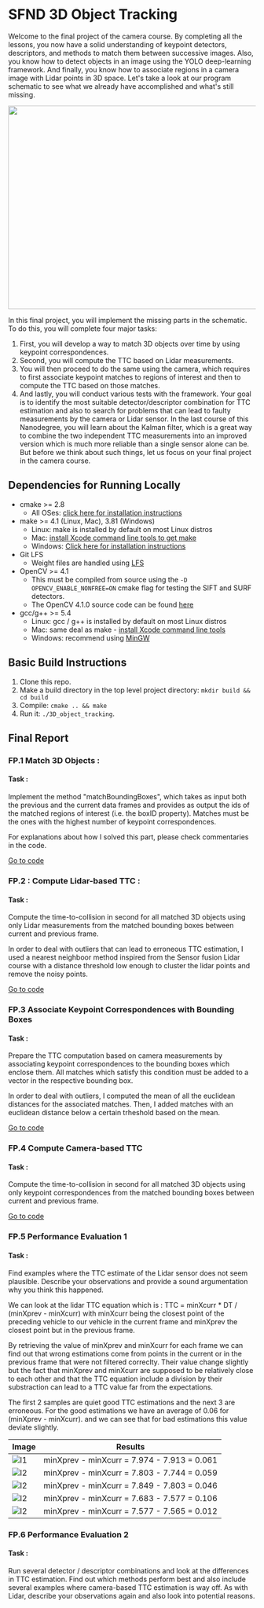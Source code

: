 # SFND 3D Object Tracking

Welcome to the final project of the camera course. By completing all the lessons, you now have a solid understanding of keypoint detectors, descriptors, and methods to match them between successive images. Also, you know how to detect objects in an image using the YOLO deep-learning framework. And finally, you know how to associate regions in a camera image with Lidar points in 3D space. Let's take a look at our program schematic to see what we already have accomplished and what's still missing.

<img src="images/course_code_structure.png" width="779" height="414" />

In this final project, you will implement the missing parts in the schematic. To do this, you will complete four major tasks: 
1. First, you will develop a way to match 3D objects over time by using keypoint correspondences. 
2. Second, you will compute the TTC based on Lidar measurements. 
3. You will then proceed to do the same using the camera, which requires to first associate keypoint matches to regions of interest and then to compute the TTC based on those matches. 
4. And lastly, you will conduct various tests with the framework. Your goal is to identify the most suitable detector/descriptor combination for TTC estimation and also to search for problems that can lead to faulty measurements by the camera or Lidar sensor. In the last course of this Nanodegree, you will learn about the Kalman filter, which is a great way to combine the two independent TTC measurements into an improved version which is much more reliable than a single sensor alone can be. But before we think about such things, let us focus on your final project in the camera course. 

## Dependencies for Running Locally
* cmake >= 2.8
  * All OSes: [click here for installation instructions](https://cmake.org/install/)
* make >= 4.1 (Linux, Mac), 3.81 (Windows)
  * Linux: make is installed by default on most Linux distros
  * Mac: [install Xcode command line tools to get make](https://developer.apple.com/xcode/features/)
  * Windows: [Click here for installation instructions](http://gnuwin32.sourceforge.net/packages/make.htm)
* Git LFS
  * Weight files are handled using [LFS](https://git-lfs.github.com/)
* OpenCV >= 4.1
  * This must be compiled from source using the `-D OPENCV_ENABLE_NONFREE=ON` cmake flag for testing the SIFT and SURF detectors.
  * The OpenCV 4.1.0 source code can be found [here](https://github.com/opencv/opencv/tree/4.1.0)
* gcc/g++ >= 5.4
  * Linux: gcc / g++ is installed by default on most Linux distros
  * Mac: same deal as make - [install Xcode command line tools](https://developer.apple.com/xcode/features/)
  * Windows: recommend using [MinGW](http://www.mingw.org/)

## Basic Build Instructions

1. Clone this repo.
2. Make a build directory in the top level project directory: `mkdir build && cd build`
3. Compile: `cmake .. && make`
4. Run it: `./3D_object_tracking`.

## Final Report

### FP.1 Match 3D Objects :

#### Task : 
Implement the method "matchBoundingBoxes", which takes as input both the previous and the current data frames and provides as output the ids of the matched regions of interest (i.e. the boxID property). Matches must be the ones with the highest number of keypoint correspondences.

For explanations about how I solved this part, please check commentaries in the code.

[Go to code](https://github.com/ThomasDegallaix/Udacity_sensorFusion_cameraCourse_3DobjTracking/blob/master/src/camFusion_Student.cpp#L157-L255)

### FP.2 : Compute Lidar-based TTC :

#### Task :
Compute the time-to-collision in second for all matched 3D objects using only Lidar measurements from the matched bounding boxes between current and previous frame. 

In order to deal with outliers that can lead to erroneous TTC estimation, I used a nearest neighboor method inspired from the Sensor fusion Lidar course with a distance threshold low enough to cluster the lidar points and remove the noisy points.

[Go to code](https://github.com/ThomasDegallaix/Udacity_sensorFusion_cameraCourse_3DobjTracking/blob/master/src/camFusion_Student.cpp#L148-L192)

### FP.3 Associate Keypoint Correspondences with Bounding Boxes

#### Task :
Prepare the TTC computation based on camera measurements by associating keypoint correspondences to the bounding boxes which enclose them. All matches which satisfy this condition must be added to a vector in the respective bounding box.

In order to deal with outliers, I computed the mean of all the euclidean distances for the associated matches. Then, I added matches with an euclidean distance below a certain trheshold based on the mean.

[Go to code](https://github.com/ThomasDegallaix/Udacity_sensorFusion_cameraCourse_3DobjTracking/blob/master/src/camFusion_Student.cpp#L135-L155)

### FP.4 Compute Camera-based TTC

#### Task :
Compute the time-to-collision in second for all matched 3D objects using only keypoint correspondences from the matched bounding boxes between current and previous frame.

[Go to code](https://github.com/ThomasDegallaix/Udacity_sensorFusion_cameraCourse_3DobjTracking/blob/master/src/camFusion_Student.cpp#L158-L209)

### FP.5 Performance Evaluation 1

#### Task :
Find examples where the TTC estimate of the Lidar sensor does not seem plausible. Describe your observations and provide a sound argumentation why you think this happened.


We can look at the lidar TTC equation which is :    TTC = minXcurr * DT / (minXprev - minXcurr)
with minXcurr being the closest point of the preceding vehicle to our vehicle in the current frame and minXprev the closest point but in the previous frame.

By retrieving the value of minXprev and minXcurr for each frame we can find out that wrong estimations come from points in the current or in the previous frame that were not filtered correclty. Their value change slightly but the fact that minXprev and minXcurr are supposed to be relatively close to each other and that the TTC equation include a division by their substraction can lead to a TTC value far from the expectations.


The first 2 samples are quiet good TTC estimations and the next 3 are erroneous.
For the good estimations we have an average of 0.06 for (minXprev - minXcurr).
and we can see that for bad estimations this value deviate slightly.

Image               | Results
--------------------| -------------------
![l1](assets/img1.png) | minXprev - minXcurr = 7.974 - 7.913 = 0.061 
![l2](assets/img2.png) | minXprev - minXcurr = 7.803 - 7.744 = 0.059
![l2](assets/img3.png) | minXprev - minXcurr = 7.849 - 7.803 = 0.046
![l2](assets/img4.png) | minXprev - minXcurr = 7.683 - 7.577 = 0.106
![l2](assets/img5.png) | minXprev - minXcurr = 7.577 - 7.565 = 0.012

### FP.6 Performance Evaluation 2

#### Task :
Run several detector / descriptor combinations and look at the differences in TTC estimation. Find out which methods perform best and also include several examples where camera-based TTC estimation is way off. As with Lidar, describe your observations again and also look into potential reasons.